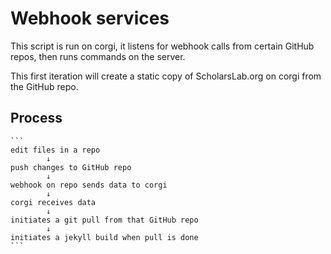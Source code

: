 # Webhook services

This script is run on corgi, it listens for webhook calls from certain GitHub
repos, then runs commands on the server.


This first iteration will create a static copy of ScholarsLab.org on corgi from
the GitHub repo.

## Process
    ```
    edit files in a repo 
            ↓
    push changes to GitHub repo 
            ↓
    webhook on repo sends data to corgi
            ↓
    corgi receives data 
            ↓
    initiates a git pull from that GitHub repo
            ↓
    initiates a jekyll build when pull is done
    ```
